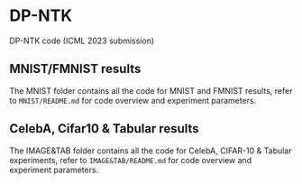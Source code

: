 # DP-NTK
DP-NTK code (ICML 2023 submission)

## MNIST/FMNIST results
The MNIST folder contains all the code for MNIST and FMNIST results, refer to `MNIST/README.md` for code overview and experiment parameters.

## CelebA, Cifar10 & Tabular results
The IMAGE&TAB folder contains all the code for CelebA, CIFAR-10 & Tabular experiments, refer to `IMAGE&TAB/README.md` for code overview and experiment parameters.
